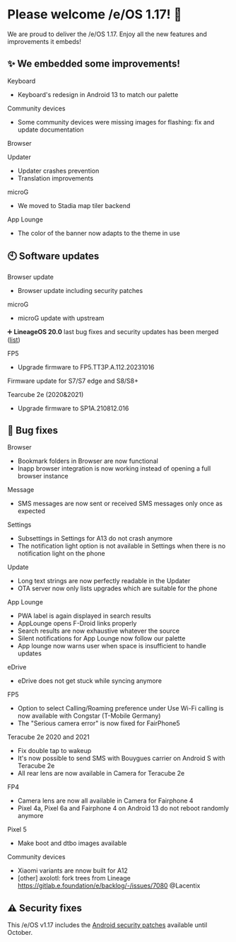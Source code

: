 # Please welcome /e/OS 1.17! :rocket:

We are proud to deliver the /e/OS 1.17. Enjoy all the new features and improvements it embeds!

## ✨ We embedded some improvements!

Keyboard
-  Keyboard's redesign in Android 13 to match our palette

Community devices
-  Some community devices were missing images for flashing: fix and update documentation   


Browser

Updater
-  Updater crashes prevention    
-  Translation improvements

microG 
-  We moved to Stadia map tiler backend

App Lounge 
-  The color of the banner now adapts to the theme in use    


## 🕙 Software updates

Browser update
- Browser update including security patches

microG
- microG update with upstream    

➕ **LineageOS 20.0** last bug fixes and security updates has been merged ([list](https://review.lineageos.org/q/branch:lineage-20.0+status:merged+after:%222023-09-20+21:33:00+%252B0200%22+before:%222023-10-23+20:50:00+%252B0200%22))

FP5
-  Upgrade firmware to FP5.TT3P.A.112.20231016   


Firmware update for S7/S7 edge and S8/S8+

Tearcube 2e (2020&2021)
-  Upgrade firmware to SP1A.210812.016    

## 🐛 Bug fixes

Browser
-  Bookmark folders in Browser are now functional
-  Inapp browser integration is now working instead of opening a full browser instance

Message
-  SMS messages are now sent or received SMS messages only once as expected 

Settings
-  Subsettings in Settings for A13 do not crash anymore
- The notification light option is not available in Settings when there is no notification light on the phone

Update
- Long text strings are now perfectly readable in the Updater
-  OTA server now only lists upgrades which are suitable for the phone


App Lounge
-  PWA label is again displayed in search results
-  AppLounge opens F-Droid links properly
-  Search results are now exhaustive whatever the source
-  Silent notifications for App Lounge now follow our palette     
-  App lounge now warns user when space is insufficient to handle updates    

eDrive
-  eDrive does not get stuck while syncing anymore

FP5
-  Option to select Calling/Roaming preference under Use Wi-Fi calling is now available with Congstar (T-Mobile Germany)
- The "Serious camera error" is now fixed for FairPhone5

Teracube 2e 2020 and 2021
-  Fix double tap to wakeup    
-  It's now possible to send SMS with Bouygues carrier on Android S with Teracube 2e
-  All rear lens are now available in Camera for Teracube 2e 


FP4
- Camera lens are now all available in Camera for Fairphone 4
-  Pixel 4a, Pixel 6a and Fairphone 4 on Android 13 do not reboot randomly anymore

Pixel 5
-  Make boot and dtbo images available    


Community devices
-  Xiaomi variants are nnow built for A12
-  [other] axolotl: fork trees from Lineage https://gitlab.e.foundation/e/backlog/-/issues/7080 @Lacentix       
 
## ⚠ Security fixes

This /e/OS v1.17 includes the [Android security patches](https://source.android.com/security/bulletin/2023-10-01) available until October.